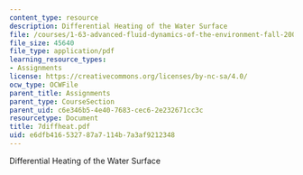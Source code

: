 ```yaml
---
content_type: resource
description: Differential Heating of the Water Surface
file: /courses/1-63-advanced-fluid-dynamics-of-the-environment-fall-2002/e6dfb416532787a7114b7a3af9212348_7diffheat.pdf
file_size: 45640
file_type: application/pdf
learning_resource_types:
- Assignments
license: https://creativecommons.org/licenses/by-nc-sa/4.0/
ocw_type: OCWFile
parent_title: Assignments
parent_type: CourseSection
parent_uid: c6e346b5-4e40-7683-cec6-2e232671cc3c
resourcetype: Document
title: 7diffheat.pdf
uid: e6dfb416-5327-87a7-114b-7a3af9212348
---
```

Differential Heating of the Water Surface